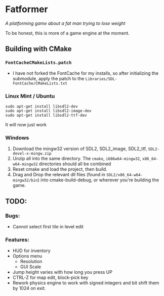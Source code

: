 # Fatformer
_A platforming game about a fat man trying to lose weight_

To be honest, this is more of a game engine at the moment.

## Building with CMake
### `FontCacheCMakeLists.patch`
- I have not forked the FontCache for my installs, so after initializing the submodule, apply the patch to the `Libraries/SDL-FontCache/CMakeLists.txt`

### Linux Mint / Ubuntu
```
sudo apt-get install libsdl2-dev
sudo apt-get install libsdl2-image-dev
sudo apt-get install libsdl2-ttf-dev
```
It will now just work
### Windows
1. Download the mingw32 version of SDL2, SDL2_image, SDL2_ttf, `SDL2-devel-x-mingw.zip`
2. Unzip all into the same directory.  The `cmake`, `i686w64-mingw32`, `x86_64-w64-mingw32` directories should all be combined
3. Reset cmake and load the project, then build.
4. Drag and Drop the relevant dll files (found in `SDL2/x86_64-w64-mingw32/bin`) into cmake-build-debug, or wherever you're building the game.

## TODO:
### Bugs:
 - Cannot select first tile in level edit

### Features:
 - HUD for inventory
 - Options menu
   - Resolution
   - GUI Scale
 - Jump height varies with how long you press UP
 - CTRL-Z for map edit, block-pick key
 - Rework physics engine to work with signed integers and bit shift them by 1024 on exit.